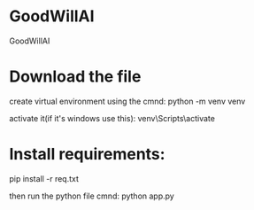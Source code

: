 # GoodWillAI
GoodWillAI

# Download the file
create virtual environment using the cmnd: python -m venv venv


activate it(if it's windows use this): venv\Scripts\activate

# Install requirements:
pip install -r req.txt

then run the python file cmnd: python app.py


